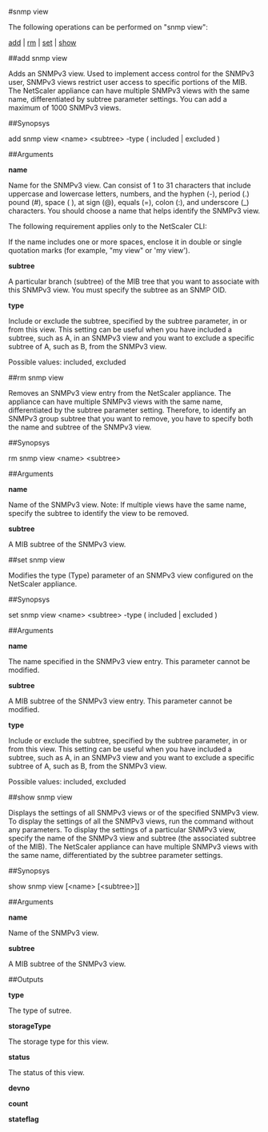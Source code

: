 #snmp view

The following operations can be performed on "snmp view":


[add](#add-snmp-view) | [rm](#rm-snmp-view) | [set](#set-snmp-view) | [show](#show-snmp-view)

##add snmp view

Adds an SNMPv3 view. Used to implement access control for the SNMPv3 user, SNMPv3 views restrict user access to specific portions of the MIB. The NetScaler appliance can have multiple SNMPv3 views with the same name, differentiated by subtree parameter settings. You can add a maximum of 1000 SNMPv3 views.


##Synopsys

add snmp view &lt;name> &lt;subtree> -type ( included | excluded )


##Arguments

<b>name</b>
Name for the SNMPv3 view. Can consist of 1 to 31 characters that include uppercase and lowercase letters, numbers, and the hyphen (-), period (.) pound (#), space ( ), at sign (@), equals (=), colon (:), and underscore (_) characters. You should choose a name that helps identify the SNMPv3 view.
The following requirement applies only to the NetScaler CLI:
If the name includes one or more spaces, enclose it in double or single quotation marks (for example, "my view" or 'my view').

<b>subtree</b>
A particular branch (subtree) of the MIB tree that you want to associate with this SNMPv3 view. You must specify the subtree as an SNMP OID.

<b>type</b>
Include or exclude the subtree, specified by the subtree parameter, in or from this view. This setting can be useful when you have included a subtree, such as A, in an SNMPv3 view and you want to exclude a specific subtree of A, such as B, from the SNMPv3 view.
Possible values: included, excluded



##rm snmp view

Removes an SNMPv3 view entry from the NetScaler appliance. The appliance can have multiple SNMPv3 views with the same name, differentiated by the subtree parameter setting. Therefore, to identify an SNMPv3 group subtree that you want to remove, you have to specify both the name and subtree of the SNMPv3 view.


##Synopsys

rm snmp view &lt;name> &lt;subtree>


##Arguments

<b>name</b>
Name of the SNMPv3 view. Note: If multiple views have the same name, specify the subtree to identify the view to be removed.

<b>subtree</b>
A MIB subtree of the SNMPv3 view.



##set snmp view

Modifies the type (Type) parameter of an SNMPv3 view configured on the NetScaler appliance.


##Synopsys

set snmp view &lt;name> &lt;subtree> -type ( included | excluded )


##Arguments

<b>name</b>
The name specified in the SNMPv3 view entry. This parameter cannot be modified.

<b>subtree</b>
A MIB subtree of the SNMPv3 view entry. This parameter cannot be modified.

<b>type</b>
Include or exclude the subtree, specified by the subtree parameter, in or from this view. This setting can be useful when you have included a subtree, such as A, in an SNMPv3 view and you want to exclude a specific subtree of A, such as B, from the SNMPv3 view.
Possible values: included, excluded



##show snmp view

Displays the settings of all SNMPv3 views or of the specified SNMPv3 view. To display the settings of all the SNMPv3 views, run the command without any parameters. To display the settings of a particular SNMPv3 view, specify the name of the SNMPv3 view and subtree (the associated subtree of the MIB).  The NetScaler appliance can have multiple SNMPv3 views with the same name, differentiated by the subtree parameter settings.


##Synopsys

show snmp view [&lt;name>  [&lt;subtree>]]


##Arguments

<b>name</b>
Name of the SNMPv3 view.

<b>subtree</b>
A MIB subtree of the SNMPv3 view.



##Outputs

<b>type</b>
The type of sutree.

<b>storageType</b>
The storage type for this view.

<b>status</b>
The status of this view.

<b>devno</b>

<b>count</b>

<b>stateflag</b>




